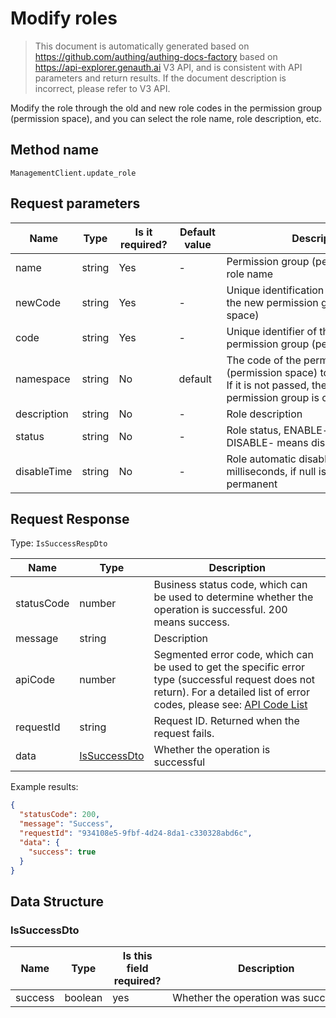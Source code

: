 # Modify roles

<!--
Warning⚠️:
Do not modify this document directly,
https://github.com/Authing/authing-docs-factory
Use this project to generate
-->

<LastUpdated />

> This document is automatically generated based on https://github.com/authing/authing-docs-factory based on https://api-explorer.genauth.ai V3 API, and is consistent with API parameters and return results. If the document description is incorrect, please refer to V3 API.

Modify the role through the old and new role codes in the permission group (permission space), and you can select the role name, role description, etc.

## Method name

`ManagementClient.update_role`

## Request parameters

| Name        | Type   | <div style="width:80px">Is it required?</div> | <div style="width:60px">Default value</div> | <div style="width:300px">Description</div>                                                                                              | <div style="width:200px">Sample value</div> |
| ----------- | ------ | --------------------------------------------- | ------------------------------------------- | --------------------------------------------------------------------------------------------------------------------------------------- | ------------------------------------------- |
| name        | string | Yes                                           | -                                           | Permission group (permission space) role name                                                                                           | `name`                                      |
| newCode     | string | Yes                                           | -                                           | Unique identification code of the role in the new permission group (permission space)                                                   | `code2`                                     |
| code        | string | Yes                                           | -                                           | Unique identifier of the role in the permission group (permission space)                                                                | `code1`                                     |
| namespace   | string | No                                            | default                                     | The code of the permission group (permission space) to which it belongs. If it is not passed, the default permission group is obtained. | `default`                                   |
| description | string | No                                            | -                                           | Role description                                                                                                                        | `this is description`                       |
| status      | string | No                                            | -                                           | Role status, ENABLE- means normal, DISABLE- means disabled                                                                              | `enable`                                    |
| disableTime | string | No                                            | -                                           | Role automatic disable time, in milliseconds, if null is passed, it means permanent                                                     | `1669881887852`                             |

## Request Response

Type: `IsSuccessRespDto`

| Name       | Type                                     | Description                                                                                                                                                                                                                                                                                                                                         |
| ---------- | ---------------------------------------- | --------------------------------------------------------------------------------------------------------------------------------------------------------------------------------------------------------------------------------------------------------------------------------------------------------------------------------------------------- |
| statusCode | number                                   | Business status code, which can be used to determine whether the operation is successful. 200 means success.                                                                                                                                                                                                                                        |
| message    | string                                   | Description                                                                                                                                                                                                                                                                                                                                         |
| apiCode    | number                                   | Segmented error code, which can be used to get the specific error type (successful request does not return). For a detailed list of error codes, please see: [API Code List](https://api-explorer.genauth.ai/?tag=group/%E5%BC%80%E5%8F%91%E5%87%86%E5%A4%87#tag/%E5%BC%80%E5%8F%91%E5%87%86%E5%A4%87/%E9%94%99%E8%AF%AF%E5%A4%84%E7%90%86/apiCode) |
| requestId  | string                                   | Request ID. Returned when the request fails.                                                                                                                                                                                                                                                                                                        |
| data       | <a href="#IsSuccessDto">IsSuccessDto</a> | Whether the operation is successful                                                                                                                                                                                                                                                                                                                 |

Example results:

```json
{
  "statusCode": 200,
  "message": "Success",
  "requestId": "934108e5-9fbf-4d24-8da1-c330328abd6c",
  "data": {
    "success": true
  }
}
```

## Data Structure

### <a id="IsSuccessDto"></a> IsSuccessDto

| Name    | Type    | <div style="width:80px">Is this field required?</div> | <div style="width:300px">Description</div> | <div style="width:200px">Sample value</div> |
| ------- | ------- | ----------------------------------------------------- | ------------------------------------------ | ------------------------------------------- |
| success | boolean | yes                                                   | Whether the operation was successful       | `true`                                      |
